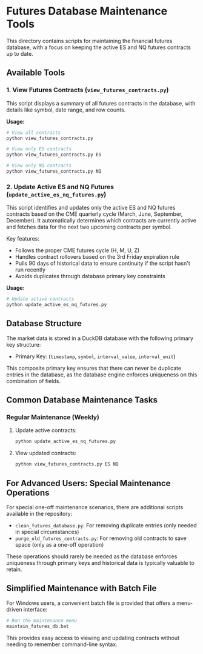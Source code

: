 # Futures Database Maintenance Tools

This directory contains scripts for maintaining the financial futures database, with a focus on keeping the active ES and NQ futures contracts up to date.

## Available Tools

### 1. View Futures Contracts (`view_futures_contracts.py`)

This script displays a summary of all futures contracts in the database, with details like symbol, date range, and row counts.

**Usage:**
```bash
# View all contracts
python view_futures_contracts.py

# View only ES contracts
python view_futures_contracts.py ES

# View only NQ contracts
python view_futures_contracts.py NQ
```

### 2. Update Active ES and NQ Futures (`update_active_es_nq_futures.py`)

This script identifies and updates only the active ES and NQ futures contracts based on the CME quarterly cycle (March, June, September, December). It automatically determines which contracts are currently active and fetches data for the next two upcoming contracts per symbol.

Key features:
- Follows the proper CME futures cycle (H, M, U, Z)
- Handles contract rollovers based on the 3rd Friday expiration rule
- Pulls 90 days of historical data to ensure continuity if the script hasn't run recently
- Avoids duplicates through database primary key constraints

**Usage:**
```bash
# Update active contracts
python update_active_es_nq_futures.py
```

## Database Structure

The market data is stored in a DuckDB database with the following primary key structure:

- Primary Key: (`timestamp`, `symbol`, `interval_value`, `interval_unit`)

This composite primary key ensures that there can never be duplicate entries in the database, as the database engine enforces uniqueness on this combination of fields.

## Common Database Maintenance Tasks

### Regular Maintenance (Weekly)

1. Update active contracts:
   ```bash
   python update_active_es_nq_futures.py
   ```

2. View updated contracts:
   ```bash
   python view_futures_contracts.py ES NQ
   ```

## For Advanced Users: Special Maintenance Operations

For special one-off maintenance scenarios, there are additional scripts available in the repository:

- `clean_futures_database.py`: For removing duplicate entries (only needed in special circumstances)
- `purge_old_futures_contracts.py`: For removing old contracts to save space (only as a one-off operation)

These operations should rarely be needed as the database enforces uniqueness through primary keys and historical data is typically valuable to retain.

## Simplified Maintenance with Batch File

For Windows users, a convenient batch file is provided that offers a menu-driven interface:

```bash
# Run the maintenance menu
maintain_futures_db.bat
```

This provides easy access to viewing and updating contracts without needing to remember command-line syntax. 